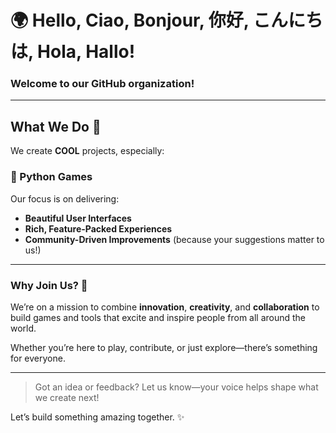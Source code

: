 

# 🌍 Hello, Ciao, Bonjour, 你好, こんにちは, Hola, Hallo!  

### Welcome to our GitHub organization!  

---

## What We Do 🚀  

We create **COOL** projects, especially:  

### 🐍 Python Games  

Our focus is on delivering:  
- **Beautiful User Interfaces**  
- **Rich, Feature-Packed Experiences**  
- **Community-Driven Improvements** (because your suggestions matter to us!)  

---

### Why Join Us? 🤝  

We’re on a mission to combine **innovation**, **creativity**, and **collaboration** to build games and tools that excite and inspire people from all around the world.  

Whether you’re here to play, contribute, or just explore—there’s something for everyone.  

---

> Got an idea or feedback? Let us know—your voice helps shape what we create next!  

Let’s build something amazing together. ✨  

